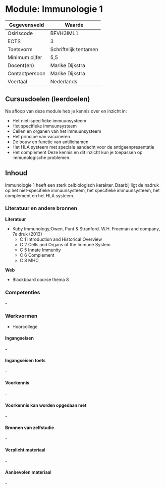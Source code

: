 # Module: Immunologie 1

| Gegevensveld  | Waarde |
| ------------- | ------------- |
| Osiriscode  | BFVH3IML1  |
| ECTS  | 3 |
| Toetsvorm  | Schriftelijk tentamen |
| Minimum cijfer  | 5,5 |
| Docent(en)  | Marike Dijkstra |
| Contactpersoon  | Marike Dijkstra |
| Voertaal  | Nederlands |

## Cursusdoelen (leerdoelen)

Na afloop van deze module heb je kennis over en inzicht in:
- Het niet-specifieke immuunsysteem
- Het specifieke immuunsysteem
- Cellen en organen van het immuunsysteem
- Het principe van vaccineren
- De bouw en functie van antilichamen
- Het HLA systeem met speciale aandacht voor de antigeenpresentatie
- Het complement
Deze kennis en dit inzicht kun je  toepassen op immunologische problemen.

## Inhoud

Immunologie 1 heeft een sterk celbiologisch karakter. Daarbij ligt de nadruk op het niet-specifieke immuunsysteem, het specifieke immuunsysteem, het complement en het HLA systeem.

### Literatuur en andere bronnen

**Literatuur**  
- Kuby Immunology;Owen, Punt & Stranford. W.H. Freeman and company, 7e druk (2013)
    - C 1 Introduction and Historical Overview                                                     
    - C 2 Cells and Organs of the Immune System                                                
    - C 5 Innate Immunity                                                                                          
    - C 6 Complement                                                                                                
    - C 8 MHC

**Web**
- Blackboard course thema 8

### Competenties
\-

### Werkvormen  
- Hoorcollege

#### Ingangseisen 
\- 

#### Ingangseisen toets
\- 

#### Voorkennis
\-

#### Voorkennis kan worden opgedaan met
\-

#### Bronnen van zelfstudie
\-

#### Verplicht materiaal
\-

#### Aanbevolen materiaal
\-

